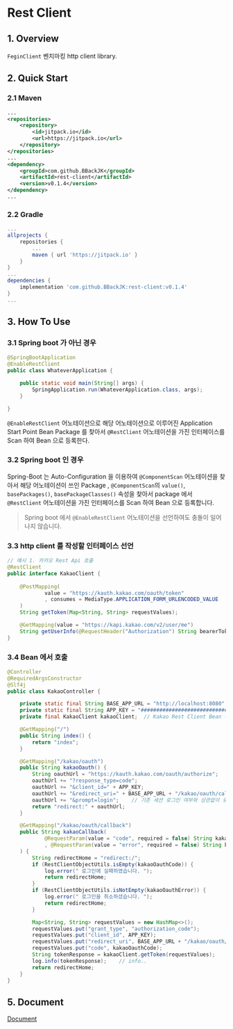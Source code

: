 # Rest Client

## 1. Overview

`FeginClient`  벤치마킹 http client library.

## 2. Quick Start


### 2.1 Maven
```xml
...
<repositories>
    <repository>
        <id>jitpack.io</id>
        <url>https://jitpack.io</url>
    </repository>
</repositories>
...
<dependency>
    <groupId>com.github.BBackJK</groupId>
    <artifactId>rest-client</artifactId>
    <version>v0.1.4</version>
</dependency>
...
```

### 2.2 Gradle

```groovy
...
allprojects {
    repositories {
        ...
        maven { url 'https://jitpack.io' }
    }
}
...
dependencies {
    implementation 'com.github.BBackJK:rest-client:v0.1.4'
}
...
```

## 3. How To Use

### 3.1 Spring boot 가 아닌 경우

```java
@SpringBootApplication
@EnableRestClient
public class WhateverApplication {

    public static void main(String[] args) {
        SpringApplication.run(WhateverApplication.class, args);
    }

}
```

`@EnableRestClient` 어노테이션으로 해당 어노테이션으로 이루어진 Application Start Point Bean Package 를 찾아서 `@RestClient` 어노테이션을 가진 인터페이스를 Scan 하여 Bean 으로 등록한다.

### 3.2 Spring boot 인 경우

Spring-Boot 는 Auto-Configuration 을 이용하여 `@ComponentScan` 어노테이션을 찾아서 해당 어노테이션이 쓰인 Package , `@ComponentScan`의 `value()`, `basePackages()`, `basePackageClasses()` 속성을 찾아서 package 에서 `@RestClient` 어노테이션을 가진 인터페이스를 Scan 하여 Bean 으로 등록합니다.

> Spring boot 에서 `@EnableRestClient` 어노테이션을 선언하여도 충돌이 일어나지 않습니다.


### 3.3 http client 를 작성할 인터페이스 선언

```java
// 예시 1. 카카오 Rest Api 호출
@RestClient
public interface KakaoClient {
    
    @PostMapping(
            value = "https://kauth.kakao.com/oauth/token"
            , consumes = MediaType.APPLICATION_FORM_URLENCODED_VALUE
    )
    String getToken(Map<String, String> requestValues);

    @GetMapping(value = "https://kapi.kakao.com/v2/user/me")
    String getUserInfo(@RequestHeader("Authorization") String bearerToken);
}
```

### 3.4 Bean 에서 호출

```java
@Controller
@RequiredArgsConstructor
@Slf4j
public class KakaoController {

    private static final String BASE_APP_URL = "http://localhost:8080";
    private static final String APP_KEY = "#############################"; // REST API KEY
    private final KakaoClient kakaoClient;  // Kakao Rest Client Bean 주입

    @GetMapping("/")
    public String index() {
        return "index";
    }

    @GetMapping("/kakao/oauth")
    public String kakaoOauth() {
        String oauthUrl = "https://kauth.kakao.com/oauth/authorize";
        oauthUrl += "?response_type=code";
        oauthUrl += "&client_id=" + APP_KEY;
        oauthUrl += "&redirect_uri=" + BASE_APP_URL + "/kakao/oauth/callback";
        oauthUrl += "&prompt=login";    // 기존 세션 로그인 여부와 상관없이 로그인
        return "redirect:" + oauthUrl;
    }

    @GetMapping("/kakao/oauth/callback")
    public String kakaoCallback(
            @RequestParam(value = "code", required = false) String kakaoOauthCode
            , @RequestParam(value = "error", required = false) String kakaoOauthError
    ) {
        String redirectHome = "redirect:/";
        if (RestClientObjectUtils.isEmpty(kakaoOauthCode)) {
            log.error(" 로그인에 실패하였습니다. ");
            return redirectHome;
        }
        if (RestClientObjectUtils.isNotEmpty(kakaoOauthError)) {
            log.error(" 로그인을 취소하셨습니다. ");
            return redirectHome;
        }

        Map<String, String> requestValues = new HashMap<>();
        requestValues.put("grant_type", "authorization_code");
        requestValues.put("client_id", APP_KEY);
        requestValues.put("redirect_uri", BASE_APP_URL + "/kakao/oauth/callback");
        requestValues.put("code", kakaoOauthCode);
        String tokenResponse = kakaoClient.getToken(requestValues);
        log.info(tokenResponse);    // info..
        return redirectHome;
    }
}

```

## 5. Document

[Document](https://github.com/BBackJK/rest-client/tree/main/document)